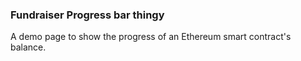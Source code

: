 ### Fundraiser Progress bar thingy
A demo page to show the progress of an Ethereum smart contract's balance.